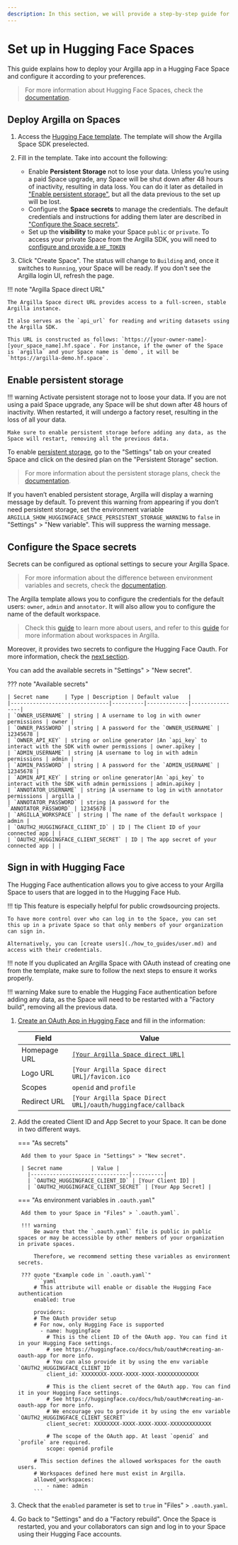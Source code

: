```yaml
---
description: In this section, we will provide a step-by-step guide for setting up Argilla in Hugging Face Spaces.
---
```


# Set up in Hugging Face Spaces

This guide explains how to deploy your Argilla app in a Hugging Face Space and configure it according to your preferences.

> For more information about Hugging Face Spaces, check the [documentation](https://huggingface.co/docs/hub/en/spaces-overview).


## Deploy Argilla on Spaces

1. Access the [Hugging Face template](https://huggingface.co/new-space?template=argilla/argilla-template-space). The template will show the Argilla Space SDK preselected.
2. Fill in the template. Take into account the following:

    -  Enable **Persistent Storage** not to lose your data. Unless you’re using a paid Space upgrade, any Space will be shut down after 48 hours of inactivity, resulting in data loss. You can do it later as detailed in ["Enable persistent storage"](#enable-persistent-storage), but all the data previous to the set up will be lost.
    -  Configure the **Space secrets** to manage the credentials. The default credentials and instructions for adding them later are described in ["Configure the Space secrets"](#configure-the-space-secrets).
    -  Set up the **visibility** to make your Space `public` or `private`. To access your private Space from the Argilla SDK, you will need to [configure and provide a `HF_TOKEN`](https://huggingface.co/settings/tokens)

3. Click "Create Space". The status will change to `Building` and, once it switches to `Running`, your Space will be ready. If you don't see the Argilla login UI, refresh the page.

!!! note "Argilla Space direct URL"

    The Argilla Space direct URL provides access to a full-screen, stable Argilla instance.

    It also serves as the `api_url` for reading and writing datasets using the Argilla SDK.

    This URL is constructed as follows: `https://[your-owner-name]-[your_space_name].hf.space`. For instance, if the owner of the Space is `argilla` and your Space name is `demo`, it will be `https://argilla-demo.hf.space`.


## Enable persistent storage

!!! warning
    Activate persistent storage not to loose your data. If you are not using a paid Space upgrade, any Space will be shut down after 48 hours of inactivity. When restarted, it will undergo a factory reset, resulting in the loss of all your data.

    Make sure to enable persistent storage before adding any data, as the Space will restart, removing all the previous data.

To enable [persistent storage](https://huggingface.co/docs/hub/spaces-storage#persistent-storage), go to the "Settings" tab on your created Space and click on the desired plan on the "Persistent Storage" section.

> For more information about the persistent storage plans, check the [documentation](https://huggingface.co/docs/hub/spaces-storage#persistent-storage).

If you haven’t enabled persistent storage, Argilla will display a warning message by default. To prevent this warning from appearing if you don’t need persistent storage, set the environment variable `ARGILLA_SHOW_HUGGINGFACE_SPACE_PERSISTENT_STORAGE_WARNING` to `false` in "Settings" > "New variable". This will suppress the warning message.

## Configure the Space secrets

Secrets can be configured as optional settings to secure your Argilla Space.

> For more information about the difference between environment variables and secrets, check the [documentation](https://huggingface.co/docs/hub/spaces-storage#persistent-storage).

The Argilla template allows you to configure the credentials for the default users: `owner`, `admin` and `annotator`. It will also allow you to configure the name of the default workspace.

> Check this [guide](../how_to_guides/user.md) to learn more about users, and refer to this [guide](../how_to_guides/workspace.md) for more information about workspaces in Argilla.

Moreover, it provides two secrets to configure the Hugging Face Oauth. For more information, check the [next section](#sign-in-with-hugging-face).

You can add the available secrets in "Settings" > "New secret".

??? note "Available secrets"

    | Secret name     | Type | Description | Default value   |
    |-------------------------------|----------|-------------|----------------|
    | `OWNER_USERNAME` | string | A username to log in with owner permissions | owner |
    | `OWNER_PASSWORD` | string | A password for the `OWNER_USERNAME` | 12345678 |
    | `OWNER_API_KEY` | string or online generator |An `api_key` to interact with the SDK with owner permissions | owner.apikey |
    | `ADMIN_USERNAME` | string |A username to log in with admin permissions | admin |
    | `ADMIN_PASSWORD` | string | A password for the `ADMIN_USERNAME` | 12345678 |
    | `ADMIN_API_KEY` | string or online generator|An `api_key` to interact with the SDK with admin permissions | admin.apikey |
    | `ANNOTATOR_USERNAME` | string |A username to log in with annotator permissions | argilla |
    | `ANNOTATOR_PASSWORD` | string |A password for the `ANNOTATOR_PASSWORD` | 12345678 |
    | `ARGILLA_WORKSPACE` | string | The name of the default workspace | admin |
    | `OAUTH2_HUGGINGFACE_CLIENT_ID` | ID | The Client ID of your connected app | |
    | `OAUTH2_HUGGINGFACE_CLIENT_SECRET` | ID | The app secret of your connected app | |


## Sign in with Hugging Face

The Hugging Face authentication allows you to give access to your Argilla Space to users that are logged in to the Hugging Face Hub.

!!! tip
    This feature is especially helpful for public crowdsourcing projects.

    To have more control over who can log in to the Space, you can set this up in a private Space so that only members of your organization can sign in.

    Alternatively, you can [create users](./how_to_guides/user.md) and access with their credentials.

!!! note
    If you duplicated an Argilla Space with OAuth instead of creating one from the template, make sure to follow the next steps to ensure it works properly.

!!! warning
    Make sure to enable the Hugging Face authentication before adding any data, as the Space will need to be restarted with a "Factory build", removing all the previous data.

1. [Create an OAuth App in Hugging Face](https://huggingface.co/settings/applications/new) and fill in the information:

    | Field        | Value |
    |--------------|----------|
    | Homepage URL | [`[Your Argilla Space direct URL]`](#deploy-argilla-on-spaces) |
    | Logo URL | `[Your Argilla Space direct URL]/favicon.ico` |
    | Scopes | `openid` and `profile` |
    | Redirect URL | `[Your Argilla Space Direct URL]/oauth/huggingface/callback`

2. Add the created Client ID and App Secret to your Space. It can be done in two different ways.

    === "As secrets"

        Add them to your Space in "Settings" > "New secret".

        | Secret name         | Value |
          |-------------------------------|----------|
          | `OAUTH2_HUGGINGFACE_CLIENT_ID` | [Your Client ID] |
          | `OAUTH2_HUGGINGFACE_CLIENT_SECRET` | [Your App Secret] |

    === "As environment variables in `.oauth.yaml`"

        Add them to your Space in "Files" > `.oauth.yaml`.

        !!! warning
            Be aware that the `.oauth.yaml` file is public in public spaces or may be accessible by other members of your organization in private spaces.

            Therefore, we recommend setting these variables as environment secrets.

        ??? quote "Example code in `.oauth.yaml`"
            ```yaml
            # This attribute will enable or disable the Hugging Face authentication
            enabled: true

            providers:
            # The OAuth provider setup
            # For now, only Hugging Face is supported
              - name: huggingface
                # This is the client ID of the OAuth app. You can find it in your Hugging Face settings.
                # see https://huggingface.co/docs/hub/oauth#creating-an-oauth-app for more info.
                # You can also provide it by using the env variable `OAUTH2_HUGGINGFACE_CLIENT_ID`
                client_id: XXXXXXXX-XXXX-XXXX-XXXX-XXXXXXXXXXXXX

                # This is the client secret of the OAuth app. You can find it in your Hugging Face settings.
                # See https://huggingface.co/docs/hub/oauth#creating-an-oauth-app for more info.
                # We encourage you to provide it by using the env variable `OAUTH2_HUGGINGFACE_CLIENT_SECRET`
                client_secret: XXXXXXXX-XXXX-XXXX-XXXX-XXXXXXXXXXXXX

                # The scope of the OAuth app. At least `openid` and `profile` are required.
                scope: openid profile

            # This section defines the allowed workspaces for the oauth users.
            # Workspaces defined here must exist in Argilla.
            allowed_workspaces:
                - name: admin
            ```

3. Check that the `enabled` parameter is set to `true` in "Files" > `.oauth.yaml`.
4. Go back to "Settings" and do a "Factory rebuild". Once the Space is restarted, you and your collaborators can sign and log in to your Space using their Hugging Face accounts.